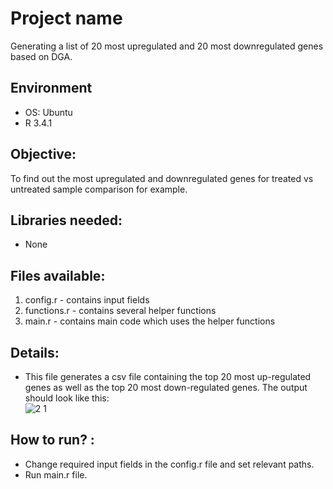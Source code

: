 # Project name

Generating a list of 20 most upregulated and 20 most downregulated genes based on DGA.

##  Environment 

- OS: Ubuntu
- R 3.4.1

## Objective: 
To find out the most upregulated and downregulated genes for treated vs untreated sample comparison for example.

## Libraries needed: 
- None

## Files available: 
1. config.r - contains input fields 
2. functions.r - contains several helper functions
3. main.r - contains main code which uses the helper functions 

## Details: 
- This file generates a csv file containing the top 20 most up-regulated genes as well as the top 20 most down-regulated genes. The output should look like this: <br>
![2 1](https://user-images.githubusercontent.com/35882413/36443882-039e951c-1648-11e8-8ae4-ae2dd975e44d.png)

## How to run? :
- Change required input fields in the config.r file and set relevant paths. 
- Run main.r file. 
